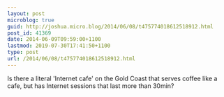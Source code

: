```yaml
---
layout: post
microblog: true
guid: http://joshua.micro.blog/2014/06/08/t475774018612518912.html
post_id: 41369
date: 2014-06-09T09:59:00+1100
lastmod: 2019-07-30T17:41:50+1100
type: post
url: /2014/06/08/t475774018612518912.html
---
```

Is there a literal 'Internet cafe' on the Gold Coast that serves coffee like a cafe, but has Internet sessions that last more than 30min?
